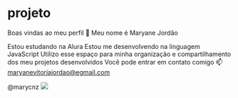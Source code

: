 # projeto
Boas vindas ao meu perfil 🤍
Meu nome é Maryane Jordâo

Estou estudando na Alura
Estou me desenvolvendo na linguagem JavaScript
Utilizo esse espaço para minha organização e compartilhamento dos meu projetos desenvolvidos
Você pode entrar em contato comigo 📫
maryanevitoriajordao@egmail.com

@marycnz
![](https://www.google.com/url?sa=i&url=https%3A%2F%2Fwolf-haley.fandom.com%2Fwiki%2FTyler%2C_The_Creator&psig=AOvVaw1DDVxOcNX5QAExzz6JRfA_&ust=1723299103757000&source=images&cd=vfe&opi=89978449&ved=0CBEQjRxqFwoTCPjG2ceL6IcDFQAAAAAdAAAAABAZ)
